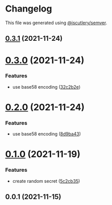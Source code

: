 # Changelog

This file was generated using [@jscutlery/semver](https://github.com/jscutlery/semver).

## [0.3.1](https://github.com/chronark/libs/compare/prefixed-id-0.3.0...prefixed-id-0.3.1) (2021-11-24)



# [0.3.0](https://github.com/chronark/libs/compare/prefixed-id-0.2.0...prefixed-id-0.3.0) (2021-11-24)

### Features

- use base58 encoding ([32c2b2e](https://github.com/chronark/libs/commit/32c2b2e67a27ba4f4f78bc32cdfd90d4ec42dd7d))

# [0.2.0](https://github.com/chronark/libs/compare/prefixed-id-0.1.0...prefixed-id-0.2.0) (2021-11-24)

### Features

- use base58 encoding ([8d9ba43](https://github.com/chronark/libs/commit/8d9ba43585fcf045a4bda32408d0d781599feb7f))

# [0.1.0](https://github.com/chronark/libs/compare/prefixed-id-0.0.1...prefixed-id-0.1.0) (2021-11-19)

### Features

- create random secret ([5c2cb35](https://github.com/chronark/libs/commit/5c2cb35974f5ff21e87f18ac816d2b291ce52c07))

## 0.0.1 (2021-11-15)
